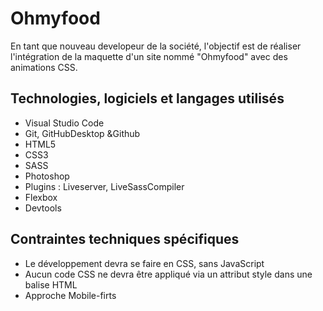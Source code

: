 # Ohmyfood
En tant que nouveau developeur de la société, l'objectif est de réaliser l'intégration de la maquette d'un site  nommé "Ohmyfood"  avec des animations CSS.


## Technologies, logiciels et langages utilisés
- Visual Studio Code
- Git, GitHubDesktop &Github
- HTML5
- CSS3
- SASS
- Photoshop
- Plugins : Liveserver, LiveSassCompiler
- Flexbox
- Devtools

## Contraintes techniques spécifiques
- Le développement devra se faire en CSS, sans JavaScript
- Aucun code CSS ne devra être appliqué via un attribut style dans une balise HTML
- Approche Mobile-firts
